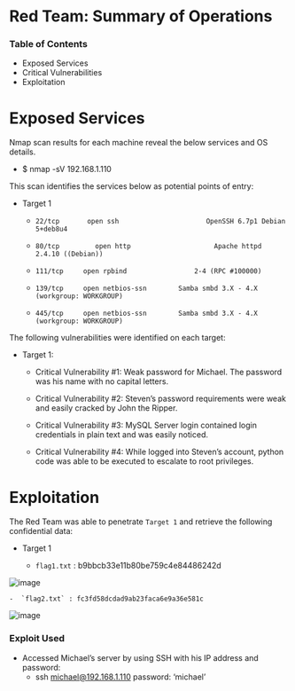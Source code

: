 # Red Team: Summary of Operations

### Table of Contents
- Exposed Services
- Critical Vulnerabilities
- Exploitation

# Exposed Services

Nmap scan results for each machine reveal the below services and OS details.
- $ nmap -sV 192.168.1.110


This scan identifies the services below as potential points of entry:
- Target 1
     -     22/tcp       open ssh                      OpenSSH 6.7p1 Debian 5+deb8u4
     -     80/tcp	      open http                     Apache httpd 2.4.10 ((Debian))
     -     111/tcp     open rpbind                 2-4 (RPC #100000)
     -     139/tcp     open netbios-ssn        Samba smbd 3.X - 4.X (workgroup: WORKGROUP)
     -     445/tcp     open netbios-ssn        Samba smbd 3.X - 4.X (workgroup: WORKGROUP)
 


The following vulnerabilities were identified on each target:
- Target 1:

	- Critical Vulnerability #1:
		Weak password for Michael. The password was his name with no capital letters.

	- Critical Vulnerability #2: 
		Steven’s password requirements were weak and easily cracked by John the Ripper.

	- Critical Vulnerability  #3:
		MySQL Server login contained login credentials in plain text and was easily noticed. 

	- Critical Vulnerability  #4:
		While logged into Steven’s account, python code was able to be executed to escalate to root privileges.


















# Exploitation

The Red Team was able to penetrate `Target 1` and retrieve the following confidential data:
 - Target 1

	-  `flag1.txt` : b9bbcb33e11b80be759c4e84486242d

![image](Pictures\Flag1_Project3.png)
















	-  `flag2.txt` : fc3fd58dcdad9ab23faca6e9a36e581c

![image](Pictures\Flag2_Project3.png)


### Exploit Used

 - Accessed Michael’s server by using SSH with his IP address and password:
	 - ssh michael@192.168.1.110  password: ‘michael’

